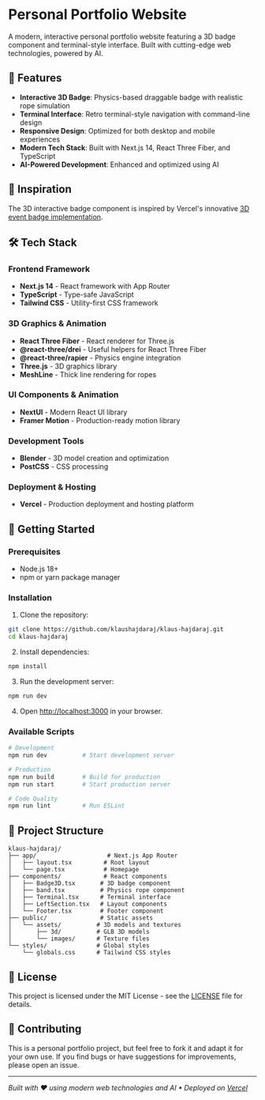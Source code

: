 # Personal Portfolio Website

A modern, interactive personal portfolio website featuring a 3D badge component and terminal-style interface. Built with cutting-edge web technologies, powered by AI.

## 🌟 Features

- **Interactive 3D Badge**: Physics-based draggable badge with realistic rope simulation
- **Terminal Interface**: Retro terminal-style navigation with command-line design
- **Responsive Design**: Optimized for both desktop and mobile experiences
- **Modern Tech Stack**: Built with Next.js 14, React Three Fiber, and TypeScript
- **AI-Powered Development**: Enhanced and optimized using AI

## 🎯 Inspiration

The 3D interactive badge component is inspired by Vercel's innovative [3D event badge implementation](https://vercel.com/blog/building-an-interactive-3d-event-badge-with-react-three-fiber).

## 🛠️ Tech Stack

### Frontend Framework
- **Next.js 14** - React framework with App Router
- **TypeScript** - Type-safe JavaScript
- **Tailwind CSS** - Utility-first CSS framework

### 3D Graphics & Animation
- **React Three Fiber** - React renderer for Three.js
- **@react-three/drei** - Useful helpers for React Three Fiber
- **@react-three/rapier** - Physics engine integration
- **Three.js** - 3D graphics library
- **MeshLine** - Thick line rendering for ropes

### UI Components & Animation
- **NextUI** - Modern React UI library
- **Framer Motion** - Production-ready motion library

### Development Tools
- **Blender** - 3D model creation and optimization
- **PostCSS** - CSS processing

### Deployment & Hosting
- **Vercel** - Production deployment and hosting platform

## 🚀 Getting Started

### Prerequisites

- Node.js 18+ 
- npm or yarn package manager

### Installation

1. Clone the repository:
```bash
git clone https://github.com/klaushajdaraj/klaus-hajdaraj.git
cd klaus-hajdaraj
```

2. Install dependencies:
```bash
npm install
```

3. Run the development server:
```bash
npm run dev
```

4. Open [http://localhost:3000](http://localhost:3000) in your browser.

### Available Scripts

```bash
# Development
npm run dev          # Start development server

# Production
npm run build        # Build for production
npm run start        # Start production server

# Code Quality
npm run lint         # Run ESLint
```

## 📁 Project Structure

```
klaus-hajdaraj/
├── app/                    # Next.js App Router
│   ├── layout.tsx         # Root layout
│   └── page.tsx           # Homepage
├── components/            # React components
│   ├── Badge3D.tsx       # 3D badge component
│   ├── band.tsx          # Physics rope component
│   ├── Terminal.tsx      # Terminal interface
│   ├── LeftSection.tsx   # Layout components
│   └── Footer.tsx        # Footer component
├── public/               # Static assets
│   └── assets/          # 3D models and textures
│       ├── 3d/          # GLB 3D models
│       └── images/      # Texture files
└── styles/              # Global styles
    └── globals.css      # Tailwind CSS styles
```

## 📄 License

This project is licensed under the MIT License - see the [LICENSE](LICENSE) file for details.

## 🤝 Contributing

This is a personal portfolio project, but feel free to fork it and adapt it for your own use. If you find bugs or have suggestions for improvements, please open an issue.

---

*Built with ❤️ using modern web technologies and AI • Deployed on [Vercel](https://vercel.com)*
